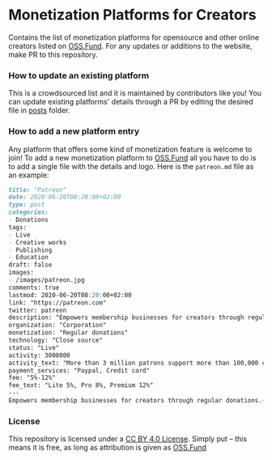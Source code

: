 # Monetization Platforms for Creators

Contains the list of monetization platforms for opensource and other online creators listed on [OSS.Fund](https://oss.fund/). For any updates or additions to the website, make PR to this repository.

### How to update an existing platform 

This is a crowdsourced list and it is maintained by contributors like you!
You can update existing platforms' details through a PR by editing the desired file in [posts](https://github.com/oss-fund/monetization-platforms/tree/master/posts) folder.

### How to add a new platform entry
Any platform that offers some kind of monetization feature is welcome to join! To add a new monetization platform to [OSS.Fund](https://oss.fund/) all you have to do is to add a single file with the details and logo. Here is the `patreon.md` file as an example:


```markdown
title: "Patreon"
date: 2020-06-20T08:20:00+02:00
type: post
categories:
- Donations
tags:
- Live
- Creative works
- Publishing
- Education
draft: false
images:
- /images/patreon.jpg
comments: true
lastmod: 2020-06-20T08:20:00+02:00
link: "https://patreon.com"
twitter: patreon
description: "Empowers membership businesses for creators through regular donations."
organization: "Corporation"
monetization: "Regular donations"
technology: "Close source"
status: "Live"
activity: 3000000
activity_text: "More than 3 million patrons support more than 100,000 creators"
payment_services: "Paypal, Credit card"
fee: "5%-12%"
fee_text: "Lite 5%, Pro 8%, Premium 12%"
---
Empowers membership businesses for creators through regular donations.<!--more-->
```

### License 
This repository is licensed under a [CC BY 4.0 License](https://creativecommons.org/licenses/by/4.0/). Simply put – this means it is free, as long as attribution is given as [OSS.Fund](https://oss.fund)